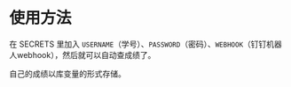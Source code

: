 # 使用方法

在 SECRETS 里加入 `USERNAME`（学号）、`PASSWORD`（密码）、`WEBHOOK`（钉钉机器人webhook），然后就可以自动查成绩了。

自己的成绩以库变量的形式存储。
